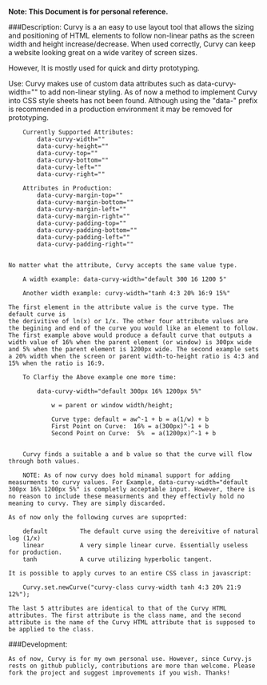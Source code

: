 **Note: This Document is for personal reference.**

###Description: 
    Curvy is a an easy to use layout tool that allows the sizing and positioning of HTML elements to follow non-linear paths as the screen width and height increase/decrease. When used correctly, Curvy can keep a website looking great on a wide varitey of screen sizes. 
    
However, It is mostly used for quick and dirty prototyping. 
    
Use: 
    Curvy makes use of custom data attributes such as data-curvy-width="" to add non-linear styling. As of now a method to implement Curvy into CSS style sheets has not been found. Although using the "data-" prefix is recommended in a production environment it may be removed for prototyping.
    
    
        Currently Supported Attributes:
            data-curvy-width=""
            data-curvy-height=""
            data-curvy-top=""
            data-curvy-bottom=""
            data-curvy-left=""
            data-curvy-right=""
    
        Attributes in Production:
            data-curvy-margin-top=""
            data-curvy-margin-bottom=""
            data-curvy-margin-left=""
            data-curvy-margin-right=""
            data-curvy-padding-top=""
            data-curvy-padding-bottom=""
            data-curvy-padding-left=""
            data-curvy-padding-right=""
    
    
    No matter what the attribute, Curvy accepts the same value type.
    
        A width example: data-curvy-width="default 300 16 1200 5" 
        
        Another width example: curvy-width="tanh 4:3 20% 16:9 15%"
    
    The first element in the attribute value is the curve type. The default curve is
    the derivitive of ln(x) or 1/x. The other four attribute values are the begining and end of the curve you would like an element to follow. The first example above would produce a default curve that outputs a width value of 16% when the parent element (or window) is 300px wide and 5% when the parent element is 1200px wide. The second example sets a 20% width when the screen or parent width-to-height ratio is 4:3 and 15% when the ratio is 16:9. 
    
        To Clarfiy the Above example one more time:
        
            data-curvy-width="default 300px 16% 1200px 5%"
            
                w = parent or window width/height;
            
                Curve type: default = aw^-1 + b = a(1/w) + b
                First Point on Curve:  16% = a(300px)^-1 + b
                Second Point on Curve:  5%  = a(1200px)^-1 + b
    
        
        Curvy finds a suitable a and b value so that the curve will flow through both values.
        
        NOTE: As of now curvy does hold minamal support for adding measurments to curvy values. For Example, data-curvy-width="default 300px 16% 1200px 5%" is completly acceptable input. However, there is no reason to include these measurments and they effectivly hold no meaning to curvy. They are simply discarded.  
    
    As of now only the following curves are supoprted: 
        
        default         The default curve using the dereivitive of natural log (1/x)
        linear          A very simple linear curve. Essentially useless for production.
        tanh            A curve utilizing hyperbolic tangent. 
        
    It is possible to apply curves to an entire CSS class in javascript:
        
        Curvy.set.newCurve("curvy-class curvy-width tanh 4:3 20% 21:9 12%");
        
    The last 5 attributes are identical to that of the Curvy HTML attributes. The first attribute is the class name, and the second attribute is the name of the Curvy HTML attribute that is supposed to be applied to the class.  
    
        
###Development: 

    As of now, Curvy is for my own personal use. However, since Curvy.js rests on github publicly, contributions are more than welcome. Please fork the project and suggest improvements if you wish. Thanks! 
    
    
    
